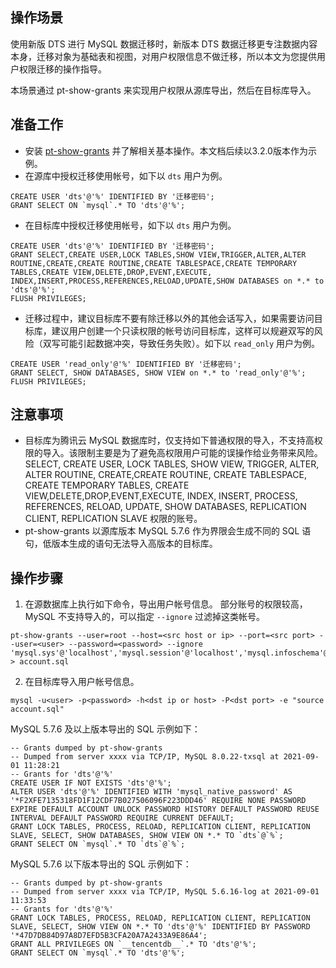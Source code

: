 
## 操作场景
使用新版 DTS 进行 MySQL 数据迁移时，新版本 DTS 数据迁移更专注数据内容本身，迁移对象为基础表和视图，对用户权限信息不做迁移，所以本文为您提供用户权限迁移的操作指导。 

本场景通过 pt-show-grants 来实现用户权限从源库导出，然后在目标库导入。

## 准备工作
- 安装 [pt-show-grants](https://www.percona.com/doc/percona-toolkit/LATEST/pt-show-grants.html) 并了解相关基本操作。本文档后续以3.2.0版本作为示例。
- 在源库中授权迁移使用帐号，如下以 `dts` 用户为例。
```
CREATE USER 'dts'@'%' IDENTIFIED BY '迁移密码'; 
GRANT SELECT ON `mysql`.* TO 'dts'@'%';
```
- 在目标库中授权迁移使用帐号，如下以 `dts` 用户为例。 
```
CREATE USER 'dts'@'%' IDENTIFIED BY '迁移密码';
GRANT SELECT,CREATE USER,LOCK TABLES,SHOW VIEW,TRIGGER,ALTER,ALTER ROUTINE,CREATE,CREATE ROUTINE,CREATE TABLESPACE,CREATE TEMPORARY TABLES,CREATE VIEW,DELETE,DROP,EVENT,EXECUTE, INDEX,INSERT,PROCESS,REFERENCES,RELOAD,UPDATE,SHOW DATABASES on *.* to 'dts'@'%';
FLUSH PRIVILEGES;
```
- 迁移过程中，建议目标库不要有除迁移以外的其他会话写入，如果需要访问目标库，建议用户创建一个只读权限的帐号访问目标库，这样可以规避双写的风险（双写可能引起数据冲突，导致任务失败）。如下以 `read_only` 用户为例。
```
CREATE USER 'read_only'@'%' IDENTIFIED BY '迁移密码';
GRANT SELECT, SHOW DATABASES, SHOW VIEW on *.* to 'read_only'@'%';
FLUSH PRIVILEGES;
```

## 注意事项
- 目标库为腾讯云 MySQL 数据库时，仅支持如下普通权限的导入，不支持高权限的导入。该限制主要是为了避免高权限用户可能的误操作给业务带来风险。
SELECT, CREATE USER, LOCK TABLES, SHOW VIEW, TRIGGER, ALTER, ALTER ROUTINE, CREATE,CREATE ROUTINE, CREATE TABLESPACE, CREATE TEMPORARY TABLES, CREATE VIEW,DELETE,DROP,EVENT,EXECUTE, INDEX, INSERT, PROCESS, REFERENCES, RELOAD, UPDATE, SHOW DATABASES, REPLICATION CLIENT, REPLICATION SLAVE 权限的账号。
- pt-show-grants 以源库版本 MySQL 5.7.6 作为界限会生成不同的 SQL 语句，低版本生成的语句无法导入高版本的目标库。

## 操作步骤
1. 在源数据库上执行如下命令，导出用户帐号信息。
部分账号的权限较高，MySQL 不支持导入的，可以指定 `--ignore` 过滤掉这类帐号。
```
pt-show-grants --user=root --host=<src host or ip> --port=<src port> --user=<user> --password=<password> --ignore 'mysql.sys'@'localhost','mysql.session'@'localhost','mysql.infoschema'@'localhost','root','root'@'localhost' > account.sql
```
2. 在目标库导入用户帐号信息。
```
mysql -u<user> -p<password> -h<dst ip or host> -P<dst port> -e "source account.sql"
```
MySQL 5.7.6 及以上版本导出的 SQL 示例如下：
```
-- Grants dumped by pt-show-grants
-- Dumped from server xxxx via TCP/IP, MySQL 8.0.22-txsql at 2021-09-01 11:28:21
-- Grants for 'dts'@'%'
CREATE USER IF NOT EXISTS 'dts'@'%';
ALTER USER 'dts'@'%' IDENTIFIED WITH 'mysql_native_password' AS '*F2XFE7135318FD1F12CDF7B027506096F223DDD46' REQUIRE NONE PASSWORD EXPIRE DEFAULT ACCOUNT UNLOCK PASSWORD HISTORY DEFAULT PASSWORD REUSE INTERVAL DEFAULT PASSWORD REQUIRE CURRENT DEFAULT;
GRANT LOCK TABLES, PROCESS, RELOAD, REPLICATION CLIENT, REPLICATION SLAVE, SELECT, SHOW DATABASES, SHOW VIEW ON *.* TO `dts`@`%`;
GRANT SELECT ON `mysql`.* TO `dts`@`%`;
```
MySQL 5.7.6 以下版本导出的 SQL 示例如下：
```
-- Grants dumped by pt-show-grants
-- Dumped from server xxxx via TCP/IP, MySQL 5.6.16-log at 2021-09-01 11:33:53
-- Grants for 'dts'@'%'
GRANT LOCK TABLES, PROCESS, RELOAD, REPLICATION CLIENT, REPLICATION SLAVE, SELECT, SHOW VIEW ON *.* TO 'dts'@'%' IDENTIFIED BY PASSWORD '*47D7DB84D97A8D7EFD5B3CFA20A7A2433A9E86A4';
GRANT ALL PRIVILEGES ON `__tencentdb__`.* TO 'dts'@'%';
GRANT SELECT ON `mysql`.* TO 'dts'@'%';
```


